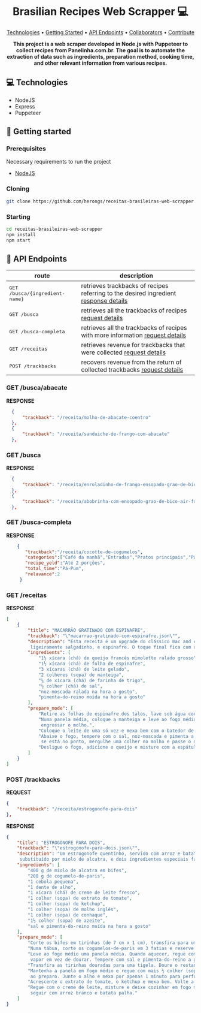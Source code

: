 <h1 align="center" style="font-weight: bold;">Brasilian Recipes Web Scrapper 💻</h1>

<p align="center">
 <a href="#tech">Technologies</a> • 
 <a href="#started">Getting Started</a> • 
  <a href="#routes">API Endpoints</a> •
 <a href="#colab">Collaborators</a> •
 <a href="#contribute">Contribute</a>
</p>

<p align="center">
    <b>This project is a web scraper developed in Node.js with Puppeteer to collect recipes from Panelinha.com.br. The goal is to automate the extraction of data such as ingredients, preparation method, cooking time, and other relevant information from various recipes.</b>
</p>

<h2 id="technologies">💻 Technologies</h2>

- NodeJS
- Express
- Puppeteer

<h2 id="started">🚀 Getting started</h2>

<h3>Prerequisites</h3>

Necessary requirements to run the project

- [NodeJS](https://github.com/)

<h3>Cloning</h3>

```bash
git clone https://github.com/herongs/receitas-brasileiras-web-scrapper.git
```

<h3>Starting</h3>

```bash
cd receitas-brasileiras-web-scrapper
npm install
npm start
```

<h2 id="routes">📍 API Endpoints</h2>

| route               | description                                          
|----------------------|-----------------------------------------------------
| <kbd>GET /busca/{ingredient-name}</kbd>     | retrieves trackbacks of recipes referring to the desired ingredient [response details](#get-busca-ingredientes)
| <kbd>GET /busca</kbd>     | retrieves all the trackbacks of recipes [request details](#get-busca)
| <kbd>GET /busca-completa</kbd>     | retrieves all the trackbacks of recipes with more information [request details](#get-busca) 
| <kbd>GET /receitas </kbd>     |  retrieves revenue for trackbacks that were collected [request details](#get-receitas) 
| <kbd>POST /trackbacks </kbd>     |  recovers revenue from the return of collected trackbacks [request details](#post-trackbacks) 

<h3 id="get-busca-ingredientes">GET /busca/abacate</h3>

**RESPONSE**
```json
  {
      "trackback": "/receita/molho-de-abacate-coentro"
  },
  {
      "trackback": "/receita/sanduiche-de-frango-com-abacate"
  },
```

<h3 id="get-busca">GET /busca</h3>

**RESPONSE**
```json
  {
      "trackback": "/receita/enroladinho-de-frango-ensopado-grao-de-bico-air-fryer"
  },
  {
      "trackback": "/receita/abobrinha-com-ensopado-grao-de-bico-air-fryer"
  },
```

<h3 id="get-busca">GET /busca-completa</h3>

**RESPONSE**
```json
    {
       "trackback":"/receita/cocotte-de-cogumelos",
       "categories":["Café da manhã","Entradas","Pratos principais","Para um","Ovo","Micro-ondas"],
       "recipe_yeld":"Até 2 porções",
       "total_time":"Pá-Pum",
       "relavance":2
     }
```

<h3 id="receitas">GET /receitas</h3>

**RESPONSE**
```json
[
    {
        "title": "MACARRÃO GRATINADO COM ESPINAFRE",
        "trackback": "\"macarrao-gratinado-com-espinafre.json\"",
        "description": "Esta receita é um upgrade do clássico mac and cheese, o macarrão gratinado com queijo. Nesta versão, ele é preparado com um clássico europeu, o queijo francês mimolette, de cor laranja intensa e                   
         ligeiramente salgadinho, e espinafre. O toque final fica com a farofinha crocante.",
        "ingredients": [
            "1½ xícara (chá) de queijo francês mimolette ralado grosso",
            "1½ xícara (chá) de folha de espinafre",
            "3 xícaras (chá) de leite gelado",
            "2 colheres (sopa) de manteiga",
            "¼ de xícara (chá) de farinha de trigo",
            "½ colher (chá) de sal",
            "noz-moscada ralada na hora a gosto",
            "pimenta-do-reino moída na hora a gosto"
        ],
        "prepare_mode": [
            "Retire as folhas de espinafre dos talos, lave sob água corrente e deixe secar no escorredor enquanto prepara o molho.",
            "Numa panela média, coloque a manteiga e leve ao fogo médio para derreter. Junte a farinha e mexa bem com a espátula por 1 minuto — essa misturinha, chamada roux, serve para     
             engrossar o molho.",
            "Coloque o leite de uma só vez e mexa bem com o batedor de arame para desmanchar os gruminhos de farinha. Continue mexendo, em fogo médio, até ferver.",
            "Abaixe o fogo, tempere com o sal, noz-moscada e pimenta a gosto e deixe cozinhar por cerca de 5 minutos, mexendo de vez em quando com uma espátula, até engrossar — para verificar 
             se está no ponto, mergulhe uma colher no molho e passe o dedo indicador nas costas da colher formando uma linha: o molho não deve escorrer.",
            "Desligue o fogo, adicione o queijo e misture com a espátula até dissolver. Junte as folhas de espinafre e reserve na panela mesmo."
        ]
    }
]
```

<h3 id="post-trackbacks">POST /trackbacks</h3>

**REQUEST**
```json
{
    "trackback": "/receita/estrogonofe-para-dois"
},
```

**RESPONSE**
```json
{
    "title": "ESTROGONOFE PARA DOIS",
    "trackback": "\"estrogonofe-para-dois.json\"",
    "description": "Um estrogonofe quentinho, servido com arroz e batata palha, é daqueles pratos que fazem a gente se sentir em casa. E quem disse que ele não pode ser servido em um jantar romântico? Nesta versão, o filé mignon é 
     substituído por miolo de alcatra, e dois ingredientes especiais fazem toda a diferença: creme de leite e cogumelo-de-paris frescos.",
    "ingredients": [
        "400 g de miolo de alcatra em bifes",
        "200 g de cogumelo-de-paris",
        "1 cebola pequena",
        "1 dente de alho",
        "1 xícara (chá) de creme de leite fresco",
        "1 colher (sopa) de extrato de tomate",
        "1 colher (sopa) de ketchup",
        "1 colher (sopa) de molho inglês",
        "1 colher (sopa) de conhaque",
        "1½ colher (sopa) de azeite",
        "sal e pimenta-do-reino moída na hora a gosto"
    ],
    "prepare_mode": [
        "Corte os bifes em tirinhas (de 7 cm x 1 cm), transfira para uma tigela e mantenha em temperatura ambiente - a carne não pode estar gelada na hora de dourar. Enquanto isso, prepare os outros ingredientes.",
        "Numa tábua, corte os cogumelos-de-paris em 3 fatias e reserve (se preferir, você pode usar champignon em conserva, mas o resultado não será o mesmo). Descasque e pique fino a cebola e o alho.",
        "Leve ao fogo médio uma panela média. Quando aquecer, regue com ½ colher (sopa) de azeite, junte cerca de 1/3 da carne e deixe dourar - se colocar todas as tirinhas ao mesmo tempo, elas vão soltar o próprio líquido e cozinhar no  
         vapor em vez de dourar. Tempere com sal e pimenta-do-reino a gosto e mexa aos poucos para que dourem por igual.",
        "Transfira as tirinhas douradas para uma tigela. Doure o restante, sempre regando a panela com azeite antes de cada leva.",
        "Mantenha a panela em fogo médio e regue com mais ½ colher (sopa) de azeite. Adicione a cebola e refogue até murchar por cerca de 3 minutos, raspando bem o fundo da panela - os queimadinhos da carne são essenciais para dar sabor 
         ao preparo. Junte o alho e mexa por apenas 1 minuto para perfumar.",
        "Acrescente o extrato de tomate, o ketchup e mexa bem. Volte a carne dourada à panela, adicione o molho inglês e o conhaque. Junte os cogumelos e misture delicadamente.",
        "Regue com o creme de leite, misture e deixe cozinhar em fogo médio, mexendo de vez em quando, até o molho engrossar - isso leva cerca de 5 minutos depois que começar a ferver. Desligue o fogo, prove e acerte o sal. Sirva a 
         seguir com arroz branco e batata palha."
    ]
}
```



